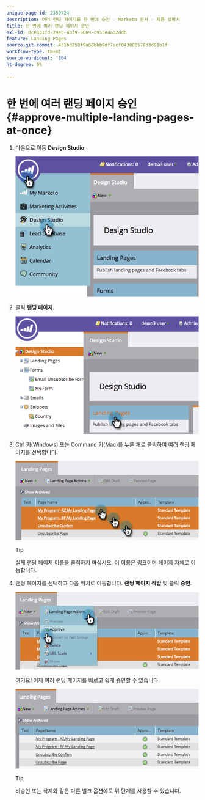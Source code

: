 ```yaml
---
unique-page-id: 2359724
description: 여러 랜딩 페이지를 한 번에 승인 - Marketo 문서 - 제품 설명서
title: 한 번에 여러 랜딩 페이지 승인
exl-id: 0ce831fd-29e5-4bf9-96a9-c955e4a32ddb
feature: Landing Pages
source-git-commit: 431bd258f9a68bbb9df7acf043085578d3d91b1f
workflow-type: tm+mt
source-wordcount: '104'
ht-degree: 0%

---
```


# 한 번에 여러 랜딩 페이지 승인 {#approve-multiple-landing-pages-at-once}

1. 다음으로 이동 **Design Studio**.

   ![](assets/image2014-9-17-11-3a35-3a5.png)

1. 클릭 **랜딩 페이지**.

   ![](assets/image2014-9-17-11-3a35-3a11.png)

1. Ctrl 키(Windows) 또는 Command 키(Mac)를 누른 채로 클릭하여 여러 랜딩 페이지를 선택합니다.

   ![](assets/image2014-9-17-11-3a35-3a19.png)

   >[!TIP]
   >
   >실제 랜딩 페이지 이름을 클릭하지 마십시오. 이 이름은 링크이며 페이지 자체로 이동합니다.

1. 랜딩 페이지를 선택하고 다음 위치로 이동합니다. **랜딩 페이지 작업** 및 클릭 **승인**.

   ![](assets/image2014-9-17-11-3a35-3a27.png)

   여기요! 이제 여러 랜딩 페이지를 빠르고 쉽게 승인할 수 있습니다.

   ![](assets/image2014-9-17-11-3a35-3a36.png)

   >[!TIP]
   >
   >비승인 또는 삭제와 같은 다른 벌크 옵션에도 위 단계를 사용할 수 있습니다.
